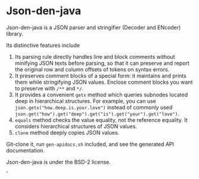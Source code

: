 Json-den-java
=============
Json-den-java is a JSON parser and stringifier (Decoder and ENcoder) library.

Its distinctive features include

1. Its parsing rule directly handles line and block comments without minifying JSON texts before parsing,
    so that it can preserve and report the original row and column offsets of tokens on syntax errors.
2. It preserves comment blocks of a special form: it maintains and prints them while stringifying JSON values.
    Enclose comment blocks you want to preserve with `/**` and `*/`.
3. It provides a convenient `getx` method which queries subnodes located deep in hierarchical structures.
    For example, you can use `json.getx("how.deep.is.your.love")` instead of commonly used
    `json.get("how").get("deep").get("is").get("your").get("love")`.
4. `equals` method checks the value equality, not the reference equality.
    It considers hierarchical structures of JSON values.
5. `clone` method deeply copies JSON values.

Git-clone it, run `gen-apidocs.sh` included, and see the generated API documentation.

Json-den-java is under the BSD-2 license.

'
